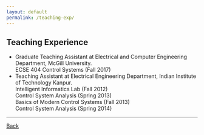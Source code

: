 ```yaml
---
layout: default
permalink: /teaching-exp/
---
```


## Teaching Experience

* Graduate Teaching Assistant at Electrical and Computer Engineering Department, McGill University.  
   ECSE 404 Control Systems (Fall 2017)
* Teaching Assistant at Electrical Engineering Department, Indian Institute of Technology Kanpur.  
   Intelligent Informatics Lab (Fall 2012)  
   Control System Analysis (Spring 2013)  
   Basics of Modern Control Systems (Fall 2013)  
   Control System Analysis (Spring 2014)  

* * * 

[Back](/)
